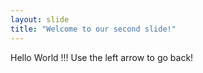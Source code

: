 ```yaml
---
layout: slide
title: "Welcome to our second slide!"
---
```

Hello World !!!
Use the left arrow to go back!
